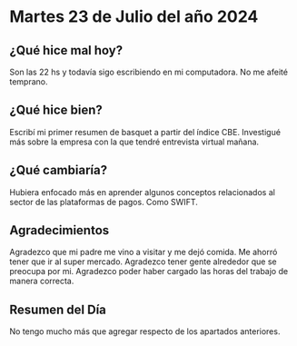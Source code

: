 # Martes 23 de Julio del año 2024
## ¿Qué hice mal hoy?
Son las 22 hs y todavía sigo escribiendo en mi computadora.
No me afeité temprano.

## ¿Qué hice bien?
Escribí mi primer resumen de basquet a partir del índice CBE.
Investigué más sobre la empresa con la que tendré entrevista virtual mañana.

## ¿Qué cambiaría?
Hubiera enfocado más en aprender algunos conceptos relacionados al sector de las plataformas de pagos. Como SWIFT.

## Agradecimientos
Agradezco que mi padre me vino a visitar y me dejó comida. Me ahorró tener que ir al super mercado. Agradezco tener gente alrededor que se preocupa por mi.
Agradezco poder haber cargado las horas del trabajo de manera correcta.

## Resumen del Día
No tengo mucho más que agregar respecto de los apartados anteriores.